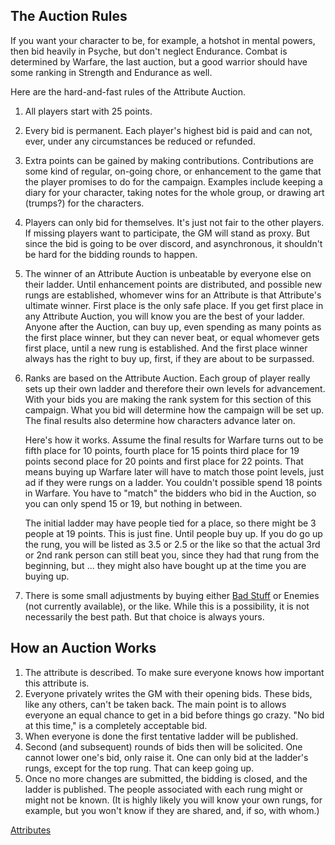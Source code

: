 ## The Auction Rules

If you want your character to be, for example, a hotshot in mental
powers, then bid heavily in Psyche, but don't neglect Endurance.
Combat is determined by Warfare, the last auction, but a good warrior
should have some ranking in Strength and Endurance as well.

Here are the hard-and-fast rules of the Attribute Auction.

  1. All players start with 25 points.
  2. Every bid is permanent. Each player's highest bid is paid and can
     not, ever, under any circumstances be reduced or refunded. 
  3. Extra points can be gained by making contributions.
     Contributions are some kind of regular, on-going chore, or
     enhancement to the game that the player promises to do for the
     campaign.  Examples include keeping a diary for your character,
     taking notes for the whole group, or drawing art (trumps?) for
     the characters.
 4. Players can only bid for themselves.  It's just not fair to the
     other players.  If missing players want to participate, the GM
     will stand as proxy.  But since the bid is going to be over
     discord, and asynchronous, it shouldn't be hard for the bidding
     rounds to happen.
 5. The winner of an Attribute Auction is unbeatable by everyone else
     on their ladder.  Until enhancement points are distributed, and
     possible new rungs are established, whomever wins for an
     Attribute is that Attribute's ultimate winner.  First place is the
     only safe place.  If you get first place in any Attribute
     Auction, you will know you are the best of your ladder.  Anyone
     after the Auction, can buy up, even spending as many points as
     the first place winner, but they can never beat, or equal
     whomever gets first place, until a new rung is established.  And
     the first place winner always has the right to buy up, first, if
     they are about to be surpassed.
  6. Ranks are based on the Attribute Auction.  Each group of player
     really sets up their own ladder and therefore their own levels
     for advancement.  With your bids you are making the rank system
     for this section of this campaign.  What you bid will determine
     how the campaign will be set up.  The final results also
     determine how characters advance later on.
	 
	 Here's how it works.  Assume the final results for Warfare turns
     out to be fifth place for 10 points, fourth place for 15 points
     third place for 19 points second place for 20 points and first
     place for 22 points.  That means buying up Warfare later will
     have to match those point levels, just ad if they were rungs on a
     ladder. You couldn't possible spend 18 points in Warfare.  You
     have to "match" the bidders who bid in the Auction, so you can
     only spend 15 or 19, but nothing in between.
	 
     The initial ladder may have people tied for a place, so there
     might be 3 people at 19 points.  This is just fine.  Until people
     buy up. If you do go up the rung, you will be listed as 3.5 or
     2.5 or the like so that the actual 3rd or 2nd rank person can
     still beat you, since they had that rung from the beginning, but
     ... they might also have bought up at the time you are buying
     up. 
	 
  7. There is some small adjustments by buying either
     [Bad Stuff](GoodBadZeroStuff) or Enemies (not currently
     available), or the like.  While this is a possibility, it is not
     necessarily the best path.  But that choice is always yours. 
	 
## How an Auction Works

  1. The attribute is described.  To make sure everyone knows how
     important this attribute is.
  2. Everyone privately writes the GM with their opening bids.  These
     bids, like any others, can't be taken back.  The main point is to
     allows everyone an equal chance to get in a bid before things go
     crazy.  "No bid at this time," is a completely acceptable bid.
  3. When everyone is done the first tentative ladder will be
     published.
  4. Second (and subsequent) rounds of bids then will be solicited.
     One cannot lower one's bid, only raise it.  One can only bid at
     the ladder's rungs, except for the top rung.  That can keep going
     up.
  5. Once no more changes are submitted, the bidding is closed, and
     the ladder is published.  The people associated with each rung
     might or might not be known.  (It is highly likely you will know
     your own rungs, for example, but you won't know if they are
     shared, and, if so, with whom.)

[Attributes](CharacterAttributes)
